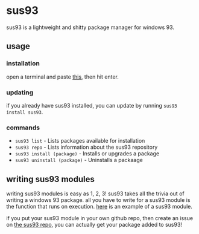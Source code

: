 # sus93
sus93 is a lightweight and shitty package manager for windows 93.

## usage
### installation
open a terminal and paste [this](https://github.com/parabirb/sus93/blob/main/install.js), then hit enter.
### updating
if you already have sus93 installed, you can update by running `sus93 install sus93`.
### commands
* `sus93 list` - Lists packages available for installation
* `sus93 repo` - Lists information about the sus93 repository
* `sus93 install (package)` - Installs or upgrades a package
* `sus93 uninstall (package)` - Uninstalls a packaage

## writing sus93 modules
writing sus93 modules is easy as 1, 2, 3! sus93 takes all the trivia out of writing a windows 93 package. all you have to write for a sus93 module is the function that runs on execution. [here](https://github.com/parabirb/example-module) is an example of a sus93 module.

if you put your sus93 module in your own github repo, then create an issue on [the sus93 repo](https://github.com/parabirb/sus93-repo), you can actually get your package added to sus93!
